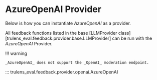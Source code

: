 # AzureOpenAI Provider

Below is how you can instantiate _AzureOpenAI_ as a provider.

All feedback functions listed in the base [LLMProvider
class][trulens_eval.feedback.provider.base.LLMProvider] can be run with the _AzureOpenAI_ Provider.

!!! warning

    _AzureOpenAI_ does not support the _OpenAI_ moderation endpoint.

::: trulens_eval.feedback.provider.openai.AzureOpenAI
